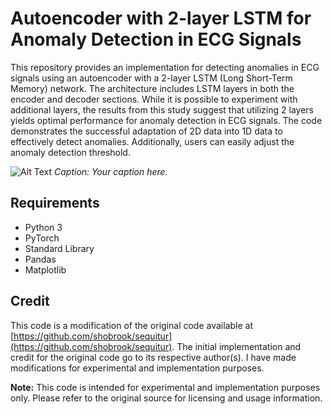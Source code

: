 # Autoencoder with 2-layer LSTM for Anomaly Detection in ECG Signals

This repository provides an implementation for detecting anomalies in ECG signals using an autoencoder with a 2-layer LSTM (Long Short-Term Memory) network. The architecture includes LSTM layers in both the encoder and decoder sections. While it is possible to experiment with additional layers, the results from this study suggest that utilizing 2 layers yields optimal performance for anomaly detection in ECG signals. The code demonstrates the successful adaptation of 2D data into 1D data to effectively detect anomalies. Additionally, users can easily adjust the anomaly detection threshold.

![Alt Text](url)
*Caption: Your caption here.*


## Requirements
- Python 3
- PyTorch
- Standard Library
- Pandas
- Matplotlib

## Credit
This code is a modification of the original code available at [https://github.com/shobrook/sequitur](https://github.com/shobrook/sequitur). The initial implementation and credit for the original code go to its respective author(s). I have made modifications for experimental and implementation purposes.

**Note:**
This code is intended for experimental and implementation purposes only. Please refer to the original source for licensing and usage information.
